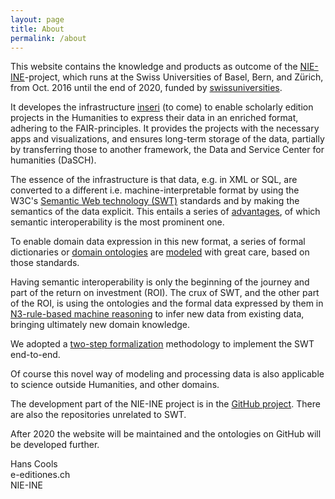 ```yaml
---
layout: page
title: About
permalink: /about
---
```

This website contains the knowledge and products as outcome of the [NIE-INE](http://www.nie-ine.ch)-project, which runs at the Swiss Universities of Basel, Bern, and Zürich, from Oct. 2016 until the end of 2020, funded by [swissuniversities](https://www.swissuniversities.ch/en/?r=1).
 
It developes the infrastructure [inseri]() (to come) to enable scholarly edition projects in the Humanities to express their data in an enriched format, adhering to the FAIR-principles. It provides the projects with the necessary apps and visualizations, and ensures long-term storage of the data, partially by transferring those to another framework, the Data and Service Center for humanities (DaSCH)<!---(https://dasch.swiss/)--->.

The essence of the infrastructure is that data, e.g. in XML or SQL, are converted to a different i.e. machine-interpretable format by using the W3C's [Semantic Web technology (SWT)](/semantic-web-technology-introduction) standards and by making the semantics of the data explicit. This entails a series of [advantages](/semantic-web-technology-advantages), of which semantic interoperability is the most prominent one.  

To enable domain data expression in this new format, a series of formal dictionaries or [domain ontologies](/ontology) are [modeled](/ontology-modeling) with great care, based on those standards.  

Having semantic interoperability is only the beginning of the journey and part of the return on investment (ROI).
The crux of SWT, and the other part of the ROI, is using the ontologies and the formal data expressed by them in [N3-rule-based machine reasoning](/n3-rule-based-machine-reasoning) to infer new data from existing data, bringing ultimately new domain knowledge.  

We adopted a [two-step formalization](/two-step-formalization) methodology to implement the SWT end-to-end.  

Of course this novel way of modeling and processing data is also applicable to science outside Humanities, and other domains.

The development part of the NIE-INE project is in the [GitHub project](https://github.com/nie-ine).
There are also the repositories unrelated to SWT.  

After 2020 the website will be maintained and the ontologies on GitHub will be developed further.  


Hans Cools  
e-editiones.ch  
NIE-INE